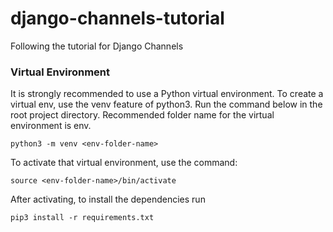 # django-channels-tutorial
Following the tutorial for Django Channels


### Virtual Environment
It is strongly recommended to use a Python virtual environment. To create a virtual env, use the venv feature of python3. Run the command below in the root project directory. Recommended folder name for the virtual environment is env.
```
python3 -m venv <env-folder-name>
```


To activate that virtual environment, use the command:
```
source <env-folder-name>/bin/activate
```

After activating, to install the dependencies run
```
pip3 install -r requirements.txt
```